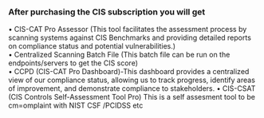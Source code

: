 ### After purchasing the CIS subscription you will get 

•	CIS-CAT Pro Assessor  (This tool facilitates the assessment process by scanning systems against CIS Benchmarks and providing detailed reports on compliance status and potential vulnerabilities.) <br />
• Centralized Scanning Batch File (This batch file can be run on the endpoints/servers to get the CIS score) <br />
•	CCPD (CIS-CAT Pro Dashboard)-This dashboard provides a centralized view of our compliance status, allowing us to track progress, identify areas of improvement, and demonstrate compliance to stakeholders. 
•	CIS-CSAT (CIS Controls Self-Assessment Tool Pro) This is a self assesment tool to be cm=omplaint with NIST CSF /PCIDSS etc 

